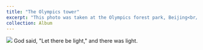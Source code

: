 ```yaml
---
title: "The Olympics tower"
excerpt: "This photo was taken at the Olympics forest park, Beijing<br/><img src='/album/album-23-11-19-Olympics tower.jpg'>"
collection: Album
---
```

<img src='/album/album-23-11-19-Olympics tower.jpg'>
 God said, "Let there be light," and there was light.
